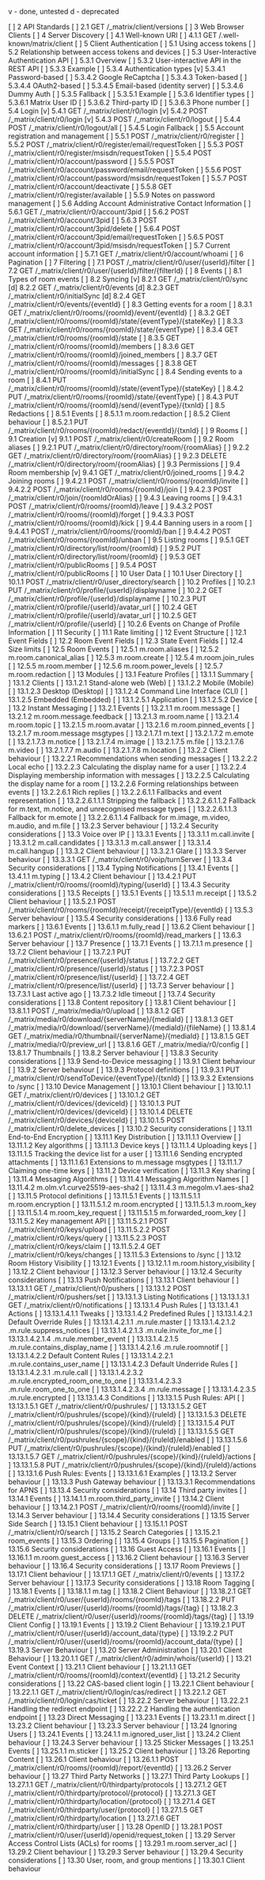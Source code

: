 v - done, untested
d - deprecated

[ ]    2   API Standards
[ ]        2.1   GET /_matrix/client/versions
[ ]    3   Web Browser Clients
[ ]    4   Server Discovery
[ ]        4.1   Well-known URI
[ ]            4.1.1   GET /.well-known/matrix/client
[ ]    5   Client Authentication
[ ]        5.1   Using access tokens
[ ]        5.2   Relationship between access tokens and devices
[ ]        5.3   User-Interactive Authentication API
[ ]            5.3.1   Overview
[ ]            5.3.2   User-interactive API in the REST API
[ ]            5.3.3   Example
[ ]            5.3.4   Authentication types
[v]                5.3.4.1   Password-based
[ ]                5.3.4.2   Google ReCaptcha
[ ]                5.3.4.3   Token-based
[ ]                5.3.4.4   OAuth2-based
[ ]                5.3.4.5   Email-based (identity server)
[ ]                5.3.4.6   Dummy Auth
[ ]            5.3.5   Fallback
[ ]                5.3.5.1   Example
[ ]            5.3.6   Identifier types
[ ]                5.3.6.1   Matrix User ID
[ ]                5.3.6.2   Third-party ID
[ ]                5.3.6.3   Phone number
[ ]        5.4   Login
[v]            5.4.1   GET /_matrix/client/r0/login
[v]            5.4.2   POST /_matrix/client/r0/login
[v]            5.4.3   POST /_matrix/client/r0/logout
[ ]            5.4.4   POST /_matrix/client/r0/logout/all
[ ]            5.4.5   Login Fallback
[ ]        5.5   Account registration and management
[ ]            5.5.1   POST /_matrix/client/r0/register
[ ]            5.5.2   POST /_matrix/client/r0/register/email/requestToken
[ ]            5.5.3   POST /_matrix/client/r0/register/msisdn/requestToken
[ ]            5.5.4   POST /_matrix/client/r0/account/password
[ ]            5.5.5   POST /_matrix/client/r0/account/password/email/requestToken
[ ]            5.5.6   POST /_matrix/client/r0/account/password/msisdn/requestToken
[ ]            5.5.7   POST /_matrix/client/r0/account/deactivate
[ ]            5.5.8   GET /_matrix/client/r0/register/available
[ ]            5.5.9   Notes on password management
[ ]        5.6   Adding Account Administrative Contact Information
[ ]            5.6.1   GET /_matrix/client/r0/account/3pid
[ ]            5.6.2   POST /_matrix/client/r0/account/3pid
[ ]            5.6.3   POST /_matrix/client/r0/account/3pid/delete
[ ]            5.6.4   POST /_matrix/client/r0/account/3pid/email/requestToken
[ ]            5.6.5   POST /_matrix/client/r0/account/3pid/msisdn/requestToken
[ ]        5.7   Current account information
[ ]            5.7.1   GET /_matrix/client/r0/account/whoami
[ ]    6   Pagination
[ ]    7   Filtering
[ ]        7.1   POST /_matrix/client/r0/user/{userId}/filter
[ ]        7.2   GET /_matrix/client/r0/user/{userId}/filter/{filterId}
[ ]    8   Events
[ ]        8.1   Types of room events
[ ]        8.2   Syncing
[v]            8.2.1   GET /_matrix/client/r0/sync
[d]            8.2.2   GET /_matrix/client/r0/events
[d]            8.2.3   GET /_matrix/client/r0/initialSync
[d]            8.2.4   GET /_matrix/client/r0/events/{eventId}
[ ]        8.3   Getting events for a room
[ ]            8.3.1   GET /_matrix/client/r0/rooms/{roomId}/event/{eventId}
[ ]            8.3.2   GET /_matrix/client/r0/rooms/{roomId}/state/{eventType}/{stateKey}
[ ]            8.3.3   GET /_matrix/client/r0/rooms/{roomId}/state/{eventType}
[ ]            8.3.4   GET /_matrix/client/r0/rooms/{roomId}/state
[ ]            8.3.5   GET /_matrix/client/r0/rooms/{roomId}/members
[ ]            8.3.6   GET /_matrix/client/r0/rooms/{roomId}/joined_members
[ ]            8.3.7   GET /_matrix/client/r0/rooms/{roomId}/messages
[ ]            8.3.8   GET /_matrix/client/r0/rooms/{roomId}/initialSync
[ ]        8.4   Sending events to a room
[ ]            8.4.1   PUT /_matrix/client/r0/rooms/{roomId}/state/{eventType}/{stateKey}
[ ]            8.4.2   PUT /_matrix/client/r0/rooms/{roomId}/state/{eventType}
[ ]            8.4.3   PUT /_matrix/client/r0/rooms/{roomId}/send/{eventType}/{txnId}
[ ]        8.5   Redactions
[ ]            8.5.1   Events
[ ]                8.5.1.1   m.room.redaction
[ ]            8.5.2   Client behaviour
[ ]                8.5.2.1   PUT /_matrix/client/r0/rooms/{roomId}/redact/{eventId}/{txnId}
[ ]    9   Rooms
[ ]        9.1   Creation
[v]            9.1.1   POST /_matrix/client/r0/createRoom
[ ]        9.2   Room aliases
[ ]            9.2.1   PUT /_matrix/client/r0/directory/room/{roomAlias}
[ ]            9.2.2   GET /_matrix/client/r0/directory/room/{roomAlias}
[ ]            9.2.3   DELETE /_matrix/client/r0/directory/room/{roomAlias}
[ ]        9.3   Permissions
[ ]        9.4   Room membership
[v]            9.4.1   GET /_matrix/client/r0/joined_rooms
[ ]            9.4.2   Joining rooms
[ ]                9.4.2.1   POST /_matrix/client/r0/rooms/{roomId}/invite
[ ]                9.4.2.2   POST /_matrix/client/r0/rooms/{roomId}/join
[ ]                9.4.2.3   POST /_matrix/client/r0/join/{roomIdOrAlias}
[ ]            9.4.3   Leaving rooms
[ ]                9.4.3.1   POST /_matrix/client/r0/rooms/{roomId}/leave
[ ]                9.4.3.2   POST /_matrix/client/r0/rooms/{roomId}/forget
[ ]                9.4.3.3   POST /_matrix/client/r0/rooms/{roomId}/kick
[ ]            9.4.4   Banning users in a room
[ ]                9.4.4.1   POST /_matrix/client/r0/rooms/{roomId}/ban
[ ]                9.4.4.2   POST /_matrix/client/r0/rooms/{roomId}/unban
[ ]        9.5   Listing rooms
[ ]            9.5.1   GET /_matrix/client/r0/directory/list/room/{roomId}
[ ]            9.5.2   PUT /_matrix/client/r0/directory/list/room/{roomId}
[ ]            9.5.3   GET /_matrix/client/r0/publicRooms
[ ]            9.5.4   POST /_matrix/client/r0/publicRooms
[ ]    10   User Data
[ ]        10.1   User Directory
[ ]            10.1.1   POST /_matrix/client/r0/user_directory/search
[ ]        10.2   Profiles
[ ]            10.2.1   PUT /_matrix/client/r0/profile/{userId}/displayname
[ ]            10.2.2   GET /_matrix/client/r0/profile/{userId}/displayname
[ ]            10.2.3   PUT /_matrix/client/r0/profile/{userId}/avatar_url
[ ]            10.2.4   GET /_matrix/client/r0/profile/{userId}/avatar_url
[ ]            10.2.5   GET /_matrix/client/r0/profile/{userId}
[ ]            10.2.6   Events on Change of Profile Information
[ ]    11   Security
[ ]        11.1   Rate limiting
[ ]    12   Event Structure
[ ]        12.1   Event Fields
[ ]        12.2   Room Event Fields
[ ]        12.3   State Event Fields
[ ]        12.4   Size limits
[ ]        12.5   Room Events
[ ]            12.5.1   m.room.aliases
[ ]            12.5.2   m.room.canonical_alias
[ ]            12.5.3   m.room.create
[ ]            12.5.4   m.room.join_rules
[ ]            12.5.5   m.room.member
[ ]            12.5.6   m.room.power_levels
[ ]            12.5.7   m.room.redaction
[ ]    13   Modules
[ ]        13.1   Feature Profiles
[ ]            13.1.1   Summary
[ ]            13.1.2   Clients
[ ]                13.1.2.1   Stand-alone web (Web)
[ ]                13.1.2.2   Mobile (Mobile)
[ ]                13.1.2.3   Desktop (Desktop)
[ ]                13.1.2.4   Command Line Interface (CLI)
[ ]                13.1.2.5   Embedded (Embedded)
[ ]                    13.1.2.5.1   Application
[ ]                    13.1.2.5.2   Device
[ ]        13.2   Instant Messaging
[ ]            13.2.1   Events
[ ]                13.2.1.1   m.room.message
[ ]                13.2.1.2   m.room.message.feedback
[ ]                13.2.1.3   m.room.name
[ ]                13.2.1.4   m.room.topic
[ ]                13.2.1.5   m.room.avatar
[ ]                13.2.1.6   m.room.pinned_events
[ ]                13.2.1.7   m.room.message msgtypes
[ ]                    13.2.1.7.1   m.text
[ ]                    13.2.1.7.2   m.emote
[ ]                    13.2.1.7.3   m.notice
[ ]                    13.2.1.7.4   m.image
[ ]                    13.2.1.7.5   m.file
[ ]                    13.2.1.7.6   m.video
[ ]                    13.2.1.7.7   m.audio
[ ]                    13.2.1.7.8   m.location
[ ]            13.2.2   Client behaviour
[ ]                13.2.2.1   Recommendations when sending messages
[ ]                13.2.2.2   Local echo
[ ]                13.2.2.3   Calculating the display name for a user
[ ]                13.2.2.4   Displaying membership information with messages
[ ]                13.2.2.5   Calculating the display name for a room
[ ]                13.2.2.6   Forming relationships between events
[ ]                    13.2.2.6.1   Rich replies
[ ]                        13.2.2.6.1.1   Fallbacks and event representation
[ ]                            13.2.2.6.1.1.1   Stripping the fallback
[ ]                            13.2.2.6.1.1.2   Fallback for m.text, m.notice, and unrecognised message types
[ ]                            13.2.2.6.1.1.3   Fallback for m.emote
[ ]                            13.2.2.6.1.1.4   Fallback for m.image, m.video, m.audio, and m.file
[ ]            13.2.3   Server behaviour
[ ]            13.2.4   Security considerations
[ ]        13.3   Voice over IP
[ ]            13.3.1   Events
[ ]                13.3.1.1   m.call.invite
[ ]                13.3.1.2   m.call.candidates
[ ]                13.3.1.3   m.call.answer
[ ]                13.3.1.4   m.call.hangup
[ ]            13.3.2   Client behaviour
[ ]                13.3.2.1   Glare
[ ]            13.3.3   Server behaviour
[ ]                13.3.3.1   GET /_matrix/client/r0/voip/turnServer
[ ]            13.3.4   Security considerations
[ ]        13.4   Typing Notifications
[ ]            13.4.1   Events
[ ]                13.4.1.1   m.typing
[ ]            13.4.2   Client behaviour
[ ]                13.4.2.1   PUT /_matrix/client/r0/rooms/{roomId}/typing/{userId}
[ ]            13.4.3   Security considerations
[ ]        13.5   Receipts
[ ]            13.5.1   Events
[ ]                13.5.1.1   m.receipt
[ ]            13.5.2   Client behaviour
[ ]                13.5.2.1   POST /_matrix/client/r0/rooms/{roomId}/receipt/{receiptType}/{eventId}
[ ]            13.5.3   Server behaviour
[ ]            13.5.4   Security considerations
[ ]        13.6   Fully read markers
[ ]            13.6.1   Events
[ ]                13.6.1.1   m.fully_read
[ ]            13.6.2   Client behaviour
[ ]                13.6.2.1   POST /_matrix/client/r0/rooms/{roomId}/read_markers
[ ]            13.6.3   Server behaviour
[ ]        13.7   Presence
[ ]            13.7.1   Events
[ ]                13.7.1.1   m.presence
[ ]            13.7.2   Client behaviour
[ ]                13.7.2.1   PUT /_matrix/client/r0/presence/{userId}/status
[ ]                13.7.2.2   GET /_matrix/client/r0/presence/{userId}/status
[ ]                13.7.2.3   POST /_matrix/client/r0/presence/list/{userId}
[ ]                13.7.2.4   GET /_matrix/client/r0/presence/list/{userId}
[ ]            13.7.3   Server behaviour
[ ]                13.7.3.1   Last active ago
[ ]                13.7.3.2   Idle timeout
[ ]            13.7.4   Security considerations
[ ]        13.8   Content repository
[ ]            13.8.1   Client behaviour
[ ]                13.8.1.1   POST /_matrix/media/r0/upload
[ ]                13.8.1.2   GET /_matrix/media/r0/download/{serverName}/{mediaId}
[ ]                13.8.1.3   GET /_matrix/media/r0/download/{serverName}/{mediaId}/{fileName}
[ ]                13.8.1.4   GET /_matrix/media/r0/thumbnail/{serverName}/{mediaId}
[ ]                13.8.1.5   GET /_matrix/media/r0/preview_url
[ ]                13.8.1.6   GET /_matrix/media/r0/config
[ ]                13.8.1.7   Thumbnails
[ ]            13.8.2   Server behaviour
[ ]            13.8.3   Security considerations
[ ]        13.9   Send-to-Device messaging
[ ]            13.9.1   Client behaviour
[ ]            13.9.2   Server behaviour
[ ]            13.9.3   Protocol definitions
[ ]                13.9.3.1   PUT /_matrix/client/r0/sendToDevice/{eventType}/{txnId}
[ ]                13.9.3.2   Extensions to /sync
[ ]        13.10   Device Management
[ ]            13.10.1   Client behaviour
[ ]                13.10.1.1   GET /_matrix/client/r0/devices
[ ]                13.10.1.2   GET /_matrix/client/r0/devices/{deviceId}
[ ]                13.10.1.3   PUT /_matrix/client/r0/devices/{deviceId}
[ ]                13.10.1.4   DELETE /_matrix/client/r0/devices/{deviceId}
[ ]                13.10.1.5   POST /_matrix/client/r0/delete_devices
[ ]            13.10.2   Security considerations
[ ]        13.11   End-to-End Encryption
[ ]            13.11.1   Key Distribution
[ ]                13.11.1.1   Overview
[ ]                13.11.1.2   Key algorithms
[ ]                13.11.1.3   Device keys
[ ]                13.11.1.4   Uploading keys
[ ]                13.11.1.5   Tracking the device list for a user
[ ]                13.11.1.6   Sending encrypted attachments
[ ]                    13.11.1.6.1   Extensions to m.message msgtypes
[ ]                13.11.1.7   Claiming one-time keys
[ ]            13.11.2   Device verification
[ ]            13.11.3   Key sharing
[ ]            13.11.4   Messaging Algorithms
[ ]                13.11.4.1   Messaging Algorithm Names
[ ]                13.11.4.2   m.olm.v1.curve25519-aes-sha2
[ ]                13.11.4.3   m.megolm.v1.aes-sha2
[ ]            13.11.5   Protocol definitions
[ ]                13.11.5.1   Events
[ ]                    13.11.5.1.1   m.room.encryption
[ ]                    13.11.5.1.2   m.room.encrypted
[ ]                    13.11.5.1.3   m.room_key
[ ]                    13.11.5.1.4   m.room_key_request
[ ]                    13.11.5.1.5   m.forwarded_room_key
[ ]                13.11.5.2   Key management API
[ ]                    13.11.5.2.1   POST /_matrix/client/r0/keys/upload
[ ]                    13.11.5.2.2   POST /_matrix/client/r0/keys/query
[ ]                    13.11.5.2.3   POST /_matrix/client/r0/keys/claim
[ ]                    13.11.5.2.4   GET /_matrix/client/r0/keys/changes
[ ]                13.11.5.3   Extensions to /sync
[ ]        13.12   Room History Visibility
[ ]            13.12.1   Events
[ ]                13.12.1.1   m.room.history_visibility
[ ]            13.12.2   Client behaviour
[ ]            13.12.3   Server behaviour
[ ]            13.12.4   Security considerations
[ ]        13.13   Push Notifications
[ ]            13.13.1   Client behaviour
[ ]                13.13.1.1   GET /_matrix/client/r0/pushers
[ ]                13.13.1.2   POST /_matrix/client/r0/pushers/set
[ ]                13.13.1.3   Listing Notifications
[ ]                    13.13.1.3.1   GET /_matrix/client/r0/notifications
[ ]                13.13.1.4   Push Rules
[ ]                    13.13.1.4.1   Actions
[ ]                        13.13.1.4.1.1   Tweaks
[ ]                    13.13.1.4.2   Predefined Rules
[ ]                        13.13.1.4.2.1   Default Override Rules
[ ]                            13.13.1.4.2.1.1   .m.rule.master
[ ]                            13.13.1.4.2.1.2   .m.rule.suppress_notices
[ ]                            13.13.1.4.2.1.3   .m.rule.invite_for_me
[ ]                            13.13.1.4.2.1.4   .m.rule.member_event
[ ]                            13.13.1.4.2.1.5   .m.rule.contains_display_name
[ ]                            13.13.1.4.2.1.6   .m.rule.roomnotif
[ ]                        13.13.1.4.2.2   Default Content Rules
[ ]                            13.13.1.4.2.2.1   .m.rule.contains_user_name
[ ]                        13.13.1.4.2.3   Default Underride Rules
[ ]                            13.13.1.4.2.3.1   .m.rule.call
[ ]                            13.13.1.4.2.3.2   .m.rule.encrypted_room_one_to_one
[ ]                            13.13.1.4.2.3.3   .m.rule.room_one_to_one
[ ]                            13.13.1.4.2.3.4   .m.rule.message
[ ]                            13.13.1.4.2.3.5   .m.rule.encrypted
[ ]                    13.13.1.4.3   Conditions
[ ]                13.13.1.5   Push Rules: API
[ ]                    13.13.1.5.1   GET /_matrix/client/r0/pushrules/
[ ]                    13.13.1.5.2   GET /_matrix/client/r0/pushrules/{scope}/{kind}/{ruleId}
[ ]                    13.13.1.5.3   DELETE /_matrix/client/r0/pushrules/{scope}/{kind}/{ruleId}
[ ]                    13.13.1.5.4   PUT /_matrix/client/r0/pushrules/{scope}/{kind}/{ruleId}
[ ]                    13.13.1.5.5   GET /_matrix/client/r0/pushrules/{scope}/{kind}/{ruleId}/enabled
[ ]                    13.13.1.5.6   PUT /_matrix/client/r0/pushrules/{scope}/{kind}/{ruleId}/enabled
[ ]                    13.13.1.5.7   GET /_matrix/client/r0/pushrules/{scope}/{kind}/{ruleId}/actions
[ ]                    13.13.1.5.8   PUT /_matrix/client/r0/pushrules/{scope}/{kind}/{ruleId}/actions
[ ]                13.13.1.6   Push Rules: Events
[ ]                    13.13.1.6.1   Examples
[ ]            13.13.2   Server behaviour
[ ]            13.13.3   Push Gateway behaviour
[ ]                13.13.3.1   Recommendations for APNS
[ ]            13.13.4   Security considerations
[ ]        13.14   Third party invites
[ ]            13.14.1   Events
[ ]                13.14.1.1   m.room.third_party_invite
[ ]            13.14.2   Client behaviour
[ ]                13.14.2.1   POST /_matrix/client/r0/rooms/{roomId}/invite
[ ]            13.14.3   Server behaviour
[ ]            13.14.4   Security considerations
[ ]        13.15   Server Side Search
[ ]            13.15.1   Client behaviour
[ ]                13.15.1.1   POST /_matrix/client/r0/search
[ ]            13.15.2   Search Categories
[ ]                13.15.2.1   room_events
[ ]            13.15.3   Ordering
[ ]            13.15.4   Groups
[ ]            13.15.5   Pagination
[ ]            13.15.6   Security considerations
[ ]        13.16   Guest Access
[ ]            13.16.1   Events
[ ]                13.16.1.1   m.room.guest_access
[ ]            13.16.2   Client behaviour
[ ]            13.16.3   Server behaviour
[ ]            13.16.4   Security considerations
[ ]        13.17   Room Previews
[ ]            13.17.1   Client behaviour
[ ]                13.17.1.1   GET /_matrix/client/r0/events
[ ]            13.17.2   Server behaviour
[ ]            13.17.3   Security considerations
[ ]        13.18   Room Tagging
[ ]            13.18.1   Events
[ ]                13.18.1.1   m.tag
[ ]            13.18.2   Client Behaviour
[ ]                13.18.2.1   GET /_matrix/client/r0/user/{userId}/rooms/{roomId}/tags
[ ]                13.18.2.2   PUT /_matrix/client/r0/user/{userId}/rooms/{roomId}/tags/{tag}
[ ]                13.18.2.3   DELETE /_matrix/client/r0/user/{userId}/rooms/{roomId}/tags/{tag}
[ ]        13.19   Client Config
[ ]            13.19.1   Events
[ ]            13.19.2   Client Behaviour
[ ]                13.19.2.1   PUT /_matrix/client/r0/user/{userId}/account_data/{type}
[ ]                13.19.2.2   PUT /_matrix/client/r0/user/{userId}/rooms/{roomId}/account_data/{type}
[ ]            13.19.3   Server Behaviour
[ ]        13.20   Server Administration
[ ]            13.20.1   Client Behaviour
[ ]                13.20.1.1   GET /_matrix/client/r0/admin/whois/{userId}
[ ]        13.21   Event Context
[ ]            13.21.1   Client behaviour
[ ]                13.21.1.1   GET /_matrix/client/r0/rooms/{roomId}/context/{eventId}
[ ]            13.21.2   Security considerations
[ ]        13.22   CAS-based client login
[ ]            13.22.1   Client behaviour
[ ]                13.22.1.1   GET /_matrix/client/r0/login/cas/redirect
[ ]                13.22.1.2   GET /_matrix/client/r0/login/cas/ticket
[ ]            13.22.2   Server behaviour
[ ]                13.22.2.1   Handling the redirect endpoint
[ ]                13.22.2.2   Handling the authentication endpoint
[ ]        13.23   Direct Messaging
[ ]            13.23.1   Events
[ ]                13.23.1.1   m.direct
[ ]            13.23.2   Client behaviour
[ ]            13.23.3   Server behaviour
[ ]        13.24   Ignoring Users
[ ]            13.24.1   Events
[ ]                13.24.1.1   m.ignored_user_list
[ ]            13.24.2   Client behaviour
[ ]            13.24.3   Server behaviour
[ ]        13.25   Sticker Messages
[ ]            13.25.1   Events
[ ]                13.25.1.1   m.sticker
[ ]            13.25.2   Client behaviour
[ ]        13.26   Reporting Content
[ ]            13.26.1   Client behaviour
[ ]                13.26.1.1   POST /_matrix/client/r0/rooms/{roomId}/report/{eventId}
[ ]            13.26.2   Server behaviour
[ ]        13.27   Third Party Networks
[ ]            13.27.1   Third Party Lookups
[ ]                13.27.1.1   GET /_matrix/client/r0/thirdparty/protocols
[ ]                13.27.1.2   GET /_matrix/client/r0/thirdparty/protocol/{protocol}
[ ]                13.27.1.3   GET /_matrix/client/r0/thirdparty/location/{protocol}
[ ]                13.27.1.4   GET /_matrix/client/r0/thirdparty/user/{protocol}
[ ]                13.27.1.5   GET /_matrix/client/r0/thirdparty/location
[ ]                13.27.1.6   GET /_matrix/client/r0/thirdparty/user
[ ]        13.28   OpenID
[ ]            13.28.1   POST /_matrix/client/r0/user/{userId}/openid/request_token
[ ]        13.29   Server Access Control Lists (ACLs) for rooms
[ ]            13.29.1   m.room.server_acl
[ ]            13.29.2   Client behaviour
[ ]            13.29.3   Server behaviour
[ ]            13.29.4   Security considerations
[ ]        13.30   User, room, and group mentions
[ ]            13.30.1   Client behaviour
